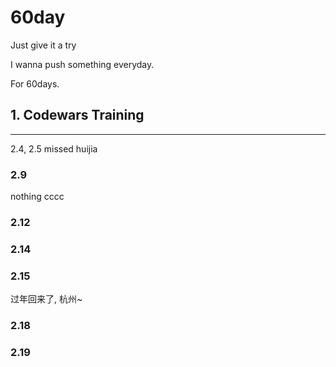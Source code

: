 # 60day

Just give it a try

I wanna push something everyday.

For 60days.

## 1. Codewars Training

<hr>
2.4, 2.5 missed
huijia

### 2.9
nothing 
cccc

### 2.12


### 2.14

### 2.15 

过年回来了, 杭州~

### 2.18

### 2.19


